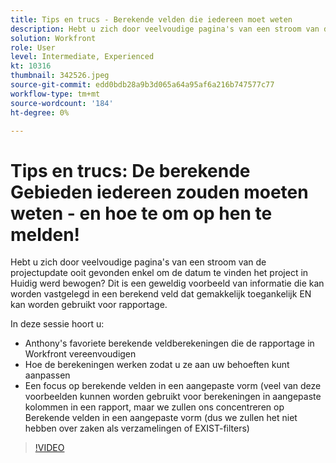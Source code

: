```yaml
---
title: Tips en trucs - Berekende velden die iedereen moet weten
description: Hebt u zich door veelvoudige pagina's van een stroom van de projectupdate ooit gevonden enkel om de datum te vinden het project in Huidig werd bewogen? Dit is een fantastische ... (beschrijvingen moeten tussen 60 en 160 tekens lang zijn)
solution: Workfront
role: User
level: Intermediate, Experienced
kt: 10316
thumbnail: 342526.jpeg
source-git-commit: edd0bdb28a9b3d065a64a95af6a216b747577c77
workflow-type: tm+mt
source-wordcount: '184'
ht-degree: 0%

---
```


# Tips en trucs: De berekende Gebieden iedereen zouden moeten weten - en hoe te om op hen te melden!

Hebt u zich door veelvoudige pagina&#39;s van een stroom van de projectupdate ooit gevonden enkel om de datum te vinden het project in Huidig werd bewogen? Dit is een geweldig voorbeeld van informatie die kan worden vastgelegd in een berekend veld dat gemakkelijk toegankelijk EN kan worden gebruikt voor rapportage.

In deze sessie hoort u:

* Anthony&#39;s favoriete berekende veldberekeningen die de rapportage in Workfront vereenvoudigen
* Hoe de berekeningen werken zodat u ze aan uw behoeften kunt aanpassen
* Een focus op berekende velden in een aangepaste vorm (veel van deze voorbeelden kunnen worden gebruikt voor berekeningen in aangepaste kolommen in een rapport, maar we zullen ons concentreren op Berekende velden in een aangepaste vorm (dus we zullen het niet hebben over zaken als verzamelingen of EXIST-filters)

>[!VIDEO](https://video.tv.adobe.com/v/342526/?quality=12&learn=on)
